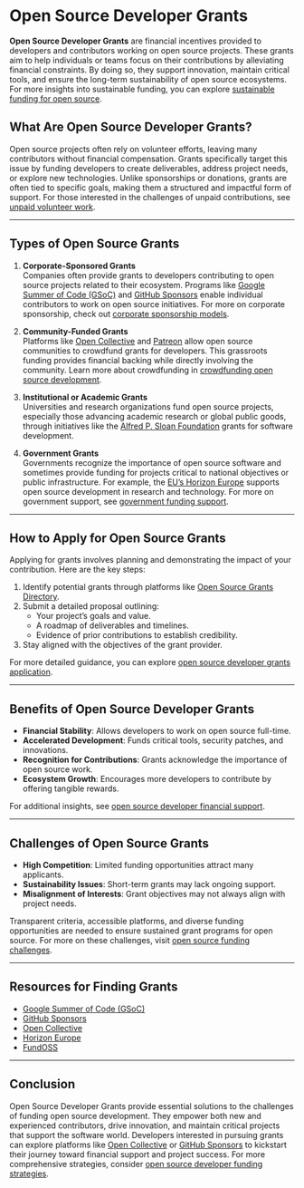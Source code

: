 # Open Source Developer Grants

**Open Source Developer Grants** are financial incentives provided to developers and contributors working on open source projects. These grants aim to help individuals or teams focus on their contributions by alleviating financial constraints. By doing so, they support innovation, maintain critical tools, and ensure the long-term sustainability of open source ecosystems. For more insights into sustainable funding, you can explore [sustainable funding for open source](https://www.license-token.com/wiki/sustainable-funding-for-open-source).

## **What Are Open Source Developer Grants?**

Open source projects often rely on volunteer efforts, leaving many contributors without financial compensation. Grants specifically target this issue by funding developers to create deliverables, address project needs, or explore new technologies. Unlike sponsorships or donations, grants are often tied to specific goals, making them a structured and impactful form of support. For those interested in the challenges of unpaid contributions, see [unpaid volunteer work](https://www.license-token.com/wiki/unpaid-volunteer-work).

---

## **Types of Open Source Grants**

1. **Corporate-Sponsored Grants**  
   Companies often provide grants to developers contributing to open source projects related to their ecosystem. Programs like [Google Summer of Code (GSoC)](https://summerofcode.withgoogle.com/) and [GitHub Sponsors](https://github.com/sponsors) enable individual contributors to work on open source initiatives. For more on corporate sponsorship, check out [corporate sponsorship models](https://www.license-token.com/wiki/corporate-sponsorship-models).

2. **Community-Funded Grants**  
   Platforms like [Open Collective](https://opencollective.com/) and [Patreon](https://www.patreon.com/) allow open source communities to crowdfund grants for developers. This grassroots funding provides financial backing while directly involving the community. Learn more about crowdfunding in [crowdfunding open source development](https://www.license-token.com/wiki/crowdfunding-open-source-development).

3. **Institutional or Academic Grants**  
   Universities and research organizations fund open source projects, especially those advancing academic research or global public goods, through initiatives like the [Alfred P. Sloan Foundation](https://sloan.org/) grants for software development.

4. **Government Grants**  
   Governments recognize the importance of open source software and sometimes provide funding for projects critical to national objectives or public infrastructure. For example, the [EU’s Horizon Europe](https://ec.europa.eu/programmes/horizon2020/en) supports open source development in research and technology. For more on government support, see [government funding support](https://www.license-token.com/wiki/government-funding-support).

---

## **How to Apply for Open Source Grants**

Applying for grants involves planning and demonstrating the impact of your contribution. Here are the key steps:

1. Identify potential grants through platforms like [Open Source Grants Directory](https://fundingoss.org/).
2. Submit a detailed proposal outlining:
   - Your project’s goals and value.
   - A roadmap of deliverables and timelines.
   - Evidence of prior contributions to establish credibility.
3. Stay aligned with the objectives of the grant provider.

For more detailed guidance, you can explore [open source developer grants application](https://www.license-token.com/wiki/open-source-developer-grants-application).

---

## **Benefits of Open Source Developer Grants**

- **Financial Stability**: Allows developers to work on open source full-time.  
- **Accelerated Development**: Funds critical tools, security patches, and innovations.  
- **Recognition for Contributions**: Grants acknowledge the importance of open source work.  
- **Ecosystem Growth**: Encourages more developers to contribute by offering tangible rewards.

For additional insights, see [open source developer financial support](https://www.license-token.com/wiki/open-source-developer-financial-support).

---

## **Challenges of Open Source Grants**

- **High Competition**: Limited funding opportunities attract many applicants.  
- **Sustainability Issues**: Short-term grants may lack ongoing support.  
- **Misalignment of Interests**: Grant objectives may not always align with project needs.  

Transparent criteria, accessible platforms, and diverse funding opportunities are needed to ensure sustained grant programs for open source. For more on these challenges, visit [open source funding challenges](https://www.license-token.com/wiki/open-source-funding-challenges).

---

## **Resources for Finding Grants**

- [Google Summer of Code (GSoC)](https://summerofcode.withgoogle.com/)  
- [GitHub Sponsors](https://github.com/sponsors)  
- [Open Collective](https://opencollective.com/)  
- [Horizon Europe](https://ec.europa.eu/programmes/horizon2020/en)  
- [FundOSS](https://fundoss.org/)  

---

## **Conclusion**

Open Source Developer Grants provide essential solutions to the challenges of funding open source development. They empower both new and experienced contributors, drive innovation, and maintain critical projects that support the software world. Developers interested in pursuing grants can explore platforms like [Open Collective](https://opencollective.com/) or [GitHub Sponsors](https://github.com/sponsors) to kickstart their journey toward financial support and project success. For more comprehensive strategies, consider [open source developer funding strategies](https://www.license-token.com/wiki/open-source-developer-funding-strategies).